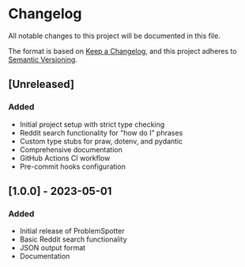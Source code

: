# Changelog

All notable changes to this project will be documented in this file.

The format is based on [Keep a Changelog](https://keepachangelog.com/en/1.0.0/),
and this project adheres to [Semantic Versioning](https://semver.org/spec/v2.0.0.html).

## \[Unreleased\]

### Added

- Initial project setup with strict type checking
- Reddit search functionality for "how do I" phrases
- Custom type stubs for praw, dotenv, and pydantic
- Comprehensive documentation
- GitHub Actions CI workflow
- Pre-commit hooks configuration

## \[1.0.0\] - 2023-05-01

### Added

- Initial release of ProblemSpotter
- Basic Reddit search functionality
- JSON output format
- Documentation
